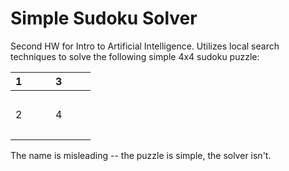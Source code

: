 # Simple Sudoku Solver
Second HW for Intro to Artificial Intelligence.
Utilizes local search techniques to solve the following simple 4x4 sudoku puzzle:


|1 |  |3 |  |   
|:--|:--|:--|:--|
| | | | |
|2 |  |4 |  |
| | | | |

The name is misleading -- the puzzle is simple, the solver isn't.
